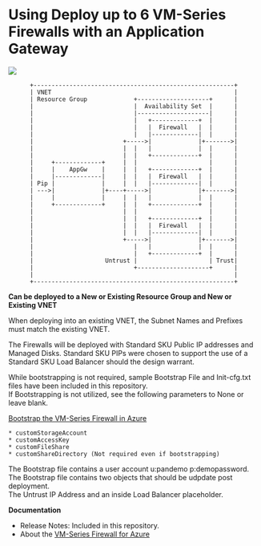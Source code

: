 # Using Deploy up to 6 VM-Series Firewalls with an Application Gateway

[<img src="http://azuredeploy.net/deploybutton.png"/>](https://portal.azure.com/#create/Microsoft.Template/uri/https%3A%2F%2Fraw.githubusercontent.com%2Fjasonmeurer%2Fazure-appgw-2fw%2Fmaster%2Fazuredeploy.json)


          +--------------------------------------------------------+
          | VNET                                                   |
          | Resource Group             +--------------------+      |
          |                            |  Availability Set  |      |
          |                            |--------------------|      |
          |                            |   +-------------+  |      |
          |                            |   |  Firewall   |  |      |
          |                            |   |-------------|  |      |
          |                         +----->|             |+------->|
          |                         |  |   |             |  |      |
          |                         |  |   +-------------+  |      |
          |     +-------------+     |  |                    |      |
          |     |    AppGw    |     |  |   +-------------+  |      |
          |     |-------------|     |  |   |  Firewall   |  |      |
          | Pip |             |     |  |   |-------------|  |      |
          | --->|             |+----+----->|             |+------->|
          |     |             |     |  |   |             |  |      |
          |     +-------------+     |  |   +-------------+  |      |
          |                         |  |                    |      |
          |                         |  |   +-------------+  |      |
          |                         |  |   |  Firewall   |  |      |
          |                         |  |   |-------------|  |      |
          |                         +----->|             |+------->|
          |                            |   |             |  |      |
          |                            |   +-------------+  |      |
          |                    Untrust |                    | Trust|
          |                            +--------------------+      |
          |                                                        |
          +--------------------------------------------------------+

**Can be deployed to a New or Existing Resource Group and New or Existing VNET**

When deploying into an existing VNET, the Subnet Names and Prefixes must match the existing VNET.

The Firewalls will be deployed with Standard SKU Public IP addresses and Managed Disks.  Standard SKU PIPs were chosen to support the use of a Standard SKU Load Balancer should the design warrant.

While bootstrapping is not required, sample Bootstrap File and Init-cfg.txt files have been included in this repository.  
If Bootstrapping is not utilized, see the following parameters to None or leave blank.

[Bootstrap the VM-Series Firewall in Azure](https://www.paloaltonetworks.com/documentation/81/virtualization/virtualization/bootstrap-the-vm-series-firewall/bootstrap-the-vm-series-firewall-in-azure)

	* customStorageAccount
	* customAccessKey
	* customFileShare
	* customShareDirectory (Not required even if bootstrapping)

The Bootstrap file contains a user account u:pandemo p:demopassword.  
The Bootstrap file contains two objects that should be udpdate post deployment.  
	The Untrust IP Address and an inside Load Balancer placeholder.

**Documentation**
* Release Notes: Included in this repository.
* About the [VM-Series Firewall for Azure](https://azure.paloaltonetworks.com)
